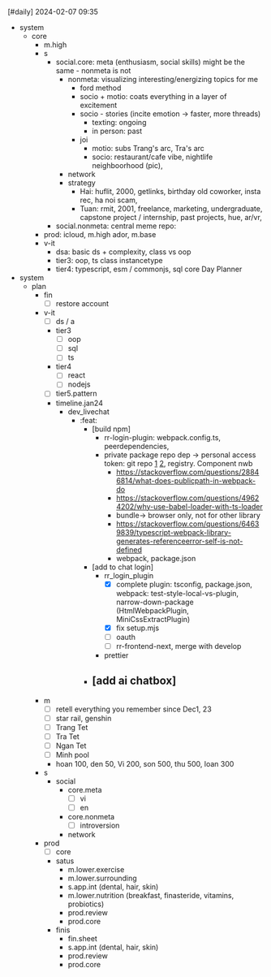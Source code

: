[#daily]
2024-02-07
09:35

- system
	- core
		- m.high 
		- s
			- social.core: meta (enthusiasm, social skills) might be the same - nonmeta is not
				- nonmeta: visualizing interesting/energizing topics for me
					- ford method
					- socio + motio: coats everything in a layer of excitement
					- socio - stories (incite emotion -> faster, more threads)
						- texting: ongoing
						- in person: past
					- joi
						- motio: subs Trang's arc, Tra's arc
						- socio: restaurant/cafe vibe, nightlife neighboorhood (pic),    
				- network 
				- strategy
					- Hai: huflit, 2000, getlinks, birthday old coworker, insta rec, ha noi scam, 
					- Tuan: rmit, 2001, freelance, marketing, undergraduate, capstone project / internship, past projects, hue, ar/vr,   
			- social.nonmeta: central meme repo: 
		- prod: icloud, m.high ador, m.base
		- v-it
			- dsa: basic ds + complexity, class vs oop
			- tier3: oop, ts class instancetype
			- tier4: typescript, esm / commonjs, sql core
Day Planner
- system
	- plan
		- fin
			- [ ] restore account
		- v-it
			- [ ] ds / a
			- tier3
				- [ ] oop
				- [ ] sql
				- [ ] ts
			- tier4
				- [ ] react
				- [ ] nodejs
			- [ ] tier5.pattern
			- timeline.jan24
				 - dev_livechat
					- :feat:
						- [build npm]
							- rr-login-plugin: webpack.config.ts, peerdependencies, 
							- private package repo dep -> personal access token: git repo [1](https://stackoverflow.com/questions/10386310/how-to-install-a-private-npm-module-without-my-own-registry) [2](https://stackoverflow.com/questions/42284213/installing-private-dependencies-via-npm-in-a-vs-team-services-ci-build), registry. Component nwb
								- https://stackoverflow.com/questions/28846814/what-does-publicpath-in-webpack-do
								- https://stackoverflow.com/questions/49624202/why-use-babel-loader-with-ts-loader
								- bundle-> browser only, not for other library
								- https://stackoverflow.com/questions/64639839/typescript-webpack-library-generates-referenceerror-self-is-not-defined
								- webpack, package.json
						- [add to chat login]
							- rr_login_plugin
								- [x] complete plugin: tsconfig, package.json, webpack: test-style-local-vs-plugin, narrow-down-package (HtmlWebpackPlugin, MiniCssExtractPlugin)
								- [x] fix setup.mjs
								- [ ] oauth
								- [ ] rr-frontend-next, merge with develop
							- prettier
						- [add ai chatbox]
							- 
		- m
			- [ ] retell everything you remember since Dec1, 23
			- [ ] star rail, genshin
			- [ ] Trang Tet
			- [ ] Tra Tet
			- [ ] Ngan Tet
			- [ ] Minh pool
			- hoan 100, den 50, Vi 200, son 500, thu 500, loan 300 
		- s
			- social
				- core.meta
					- [ ] vi
					- [ ] en
				- core.nonmeta
					- [ ] introversion 
				- network
		- prod
			- [ ] core
			- satus
				- m.lower.exercise
				- m.lower.surrounding
				- s.app.int (dental, hair, skin)
				- m.lower.nutrition (breakfast, finasteride, vitamins, probiotics)
				- prod.review
				- prod.core
			- finis
				- fin.sheet
				- s.app.int (dental, hair, skin)
				- prod.review
				- prod.core